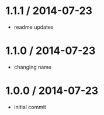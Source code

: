 
1.1.1 / 2014-07-23
==================

 * readme updates

1.1.0 / 2014-07-23
==================

 * changing name

1.0.0 / 2014-07-23
==================

 * initial commit
